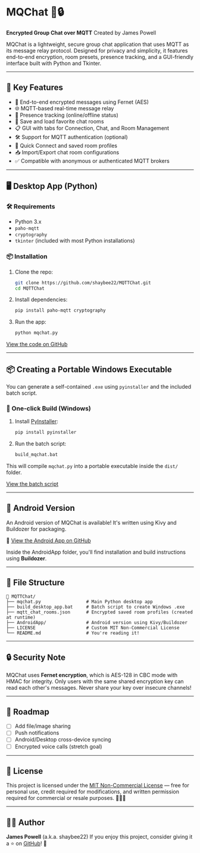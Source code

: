 # MQChat 💬🔒

**Encrypted Group Chat over MQTT**
Created by James Powell

MQChat is a lightweight, secure group chat application that uses MQTT as its message relay protocol. Designed for privacy and simplicity, it features end-to-end encryption, room presets, presence tracking, and a GUI-friendly interface built with Python and Tkinter.

---

## 🧠 Key Features

* 🔐 End-to-end encrypted messages using Fernet (AES)
* 🌐 MQTT-based real-time message relay
* 👤 Presence tracking (online/offline status)
* 💾 Save and load favorite chat rooms
* 📋 GUI with tabs for Connection, Chat, and Room Management
* 🛠️ Support for MQTT authentication (optional)
* 🚀 Quick Connect and saved room profiles
* 📥 Import/Export chat room configurations
* ✅ Compatible with anonymous or authenticated MQTT brokers

---

## 🖥️ Desktop App (Python)

### 🛠 Requirements

* Python 3.x
* `paho-mqtt`
* `cryptography`
* `tkinter` (included with most Python installations)

### 📦 Installation

1. Clone the repo:

   ```bash
   git clone https://github.com/shaybee22/MQTTChat.git
   cd MQTTChat
   ```

2. Install dependencies:

   ```bash
   pip install paho-mqtt cryptography
   ```

3. Run the app:

   ```bash
   python mqchat.py
   ```

[View the code on GitHub](https://github.com/shaybee22/MQTTChat/blob/main/mqchat.py)

---

## 📦 Creating a Portable Windows Executable

You can generate a self-contained `.exe` using `pyinstaller` and the included batch script.

### 🔧 One-click Build (Windows)

1. Install [PyInstaller](https://pyinstaller.org/):

   ```bash
   pip install pyinstaller
   ```

2. Run the batch script:

   ```bash
   build_mqchat.bat
   ```

This will compile `mqchat.py` into a portable executable inside the `dist/` folder.

[View the batch script](https://github.com/shaybee22/MQTTChat/blob/main/build_mqchat.bat)

---

## 📱 Android Version

An Android version of MQChat is available! It's written using Kivy and Buildozer for packaging.

📂 [View the Android App on GitHub](https://github.com/shaybee22/MQTTChat/tree/main/AndroidApp)

Inside the AndroidApp folder, you'll find installation and build instructions using **Buildozer**.

---

## 📁 File Structure

```
📁 MQTTChat/
├── mqchat.py                 # Main Python desktop app
├── build_desktop_app.bat     # Batch script to create Windows .exe
├── mqtt_chat_rooms.json      # Encrypted saved room profiles (created at runtime)
├── AndroidApp/               # Android version using Kivy/Buildozer
├── LICENSE                   # Custom MIT Non-Commercial License
└── README.md                 # You're reading it!
```

---

## 🔒 Security Note

MQChat uses **Fernet encryption**, which is AES-128 in CBC mode with HMAC for integrity. Only users with the same shared encryption key can read each other's messages. Never share your key over insecure channels!

---

## 🔧 Roadmap

* [ ] Add file/image sharing
* [ ] Push notifications
* [ ] Android/Desktop cross-device syncing
* [ ] Encrypted voice calls (stretch goal)

---

## 📜 License

This project is licensed under the [MIT Non-Commercial License](https://github.com/shaybee22/MQTTChat/blob/main/LICENSE) — free for personal use, credit required for modifications, and written permission required for commercial or resale purposes. 🥥🌴😉

---

## 🙋‍♂️ Author

**James Powell** (a.k.a. shaybee22)
If you enjoy this project, consider giving it a ⭐ on [GitHub](https://github.com/shaybee22/MQTTChat)! 💙

